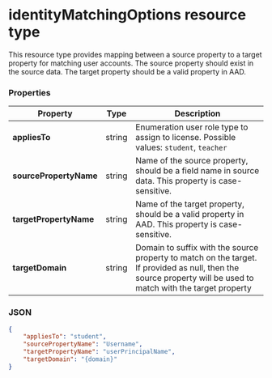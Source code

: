 # identityMatchingOptions resource type

This resource type provides mapping between a source property to a target property for matching user accounts. The source property should exist in the source data. The target property should be a valid property in AAD.

### Properties

| Property | Type | Description |
|-|-|-|
| **appliesTo** | string |  Enumeration user role type to assign to license. Possible values: `student`, `teacher`       |
| **sourcePropertyName** | string |  Name of the source property, should be a field name in source data. This property is case-sensitive.        |
| **targetPropertyName** | string |  Name of the target property, should be a valid property in AAD. This property is case-sensitive.     |
| **targetDomain** | string |  Domain to suffix with the source property to match on the target. If provided as null, then the source property will be used to match with the target property         |

### JSON

```json
{
    "appliesTo": "student",
    "sourcePropertyName": "Username",
    "targetPropertyName": "userPrincipalName",
    "targetDomain": "{domain}"
}
```
